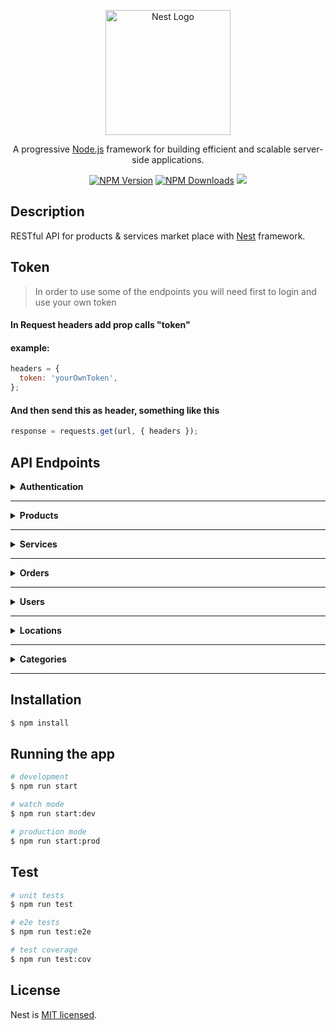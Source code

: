 <p align="center">
  <a href="http://nestjs.com/" target="blank"><img src="https://nestjs.com/img/logo-small.svg" width="200" alt="Nest Logo" /></a>
</p>

  <p align="center">A progressive <a href="http://nodejs.org" target="_blank">Node.js</a> framework for building efficient and scalable server-side applications.</p>
    <p align="center">
<a href="https://www.npmjs.com/~nestjscore" target="_blank"><img src="https://img.shields.io/npm/v/@nestjs/core.svg" alt="NPM Version" /></a>
<a href="https://www.npmjs.com/~nestjscore" target="_blank"><img src="https://img.shields.io/npm/dm/@nestjs/common.svg" alt="NPM Downloads" /></a>
  <a href="https://twitter.com/nestframework" target="_blank"><img src="https://img.shields.io/twitter/follow/nestframework.svg?style=social&label=Follow"></a>
</p>

## Description

RESTful API for products & services market place with [Nest](https://github.com/nestjs/nest) framework.

## Token

> In order to use some of the endpoints you will need first to login and use your own token

#### In Request headers add prop calls "token"

#### example:

```js
headers = {
  token: 'yourOwnToken',
};
```

#### And then send this as header, something like this

```js
response = requests.get(url, { headers });
```

## API Endpoints

<details>
 <summary><b>Authentication</b></summary>

#### POST /auth/register

> ##### request body props: (\* means required)
>
> - name\*: string, min length 2, max length 50
> - email\*: valid email (---@---.---)
> - password\*: strong password with at least 1 (number, lowercase, uppercase, symbol)
> - role\*: accepts only "customer" or "vendor"
> - photo: string, url
> - job\* for vendor: stirng min length 2, max 50
> - phone\* for vendor: string, phone number
> - description\* for vendor : string, min length 20, max length 500
> - address.gov\* for vendor: string, the object Id of the governorate that is one of the existing ones in the database
> - address.city\* for vendor: string, the object Id of the city
> - address.street: string, min length 3 max 100

```json
// request body example
{
  "name": "ali",
  "email": "ali@gmail.com",
  "password": "1234abCd!",
  "role": "vendor",
  "job": "graphic designer",
  "phone": "01234567891",
  "photo": "images.net/ali.png",
  "description": "Hello I am Ali"
  "address": {
    "gov": "65e4b9c77615d13c7864a0c4",
    "city": "65e4b9c77615d13c7864134g",
    "street": "Awl Abbas St."
  }
}
```

#### POST /auth/login

> request an access_token

```json
// request body example
{
  "email": "ali@gmail.com",
  "password": "1234abCd!"
}
```

```json
// response body example
{
  "access_token": "hfpashfuiwndlkfawlkejfoialwef.woiejfoijasoiejflwkejfajwoiefj.aoweijfoaiwjfioawjefoijasdlkfjawoiefj23oijodjfa09wjef3489rpjwefoijw"
}
```

</details>

---

<details>
 <summary><b>Products</b></summary>

#### GET /products?page=1&limit=10

> query and it takes page and limit default is 1 and 20 respectively

#### return:

```json
{
  "data": [
    {
      "id": "65e5f83085020468684cf",
      "name": "test1",
      "price": 250,
      "description": "test test",
      "photos": [
        "https://i.imgur.com/1o3KcN6.png",
        "https://i.imgur.com/1o3KcN6.png",
        "https://i.imgur.com/1o3KcN6.png"
      ],
      "category": {
        "main": "نجاره",
        "sub": "خشب"
      },
      "vendor": {
        "id": "65e5f706e9c9ebb9d820",
        "name": "test",
        "gov": "65e36f850475bb457ced9",
        "city": "65e371f2617ef1dd3b697"
      },
      "totalOrders": 0,
      "avgRating": 0,
      "approved": false,
      "createdAt": "2024-03-04T16:34:56.971Z"
    }
  ],
  "meta": {
    "page": 1,
    "limit": 10,
    "itemCount": 7,
    "pageCount": 1,
    "hasPreviousPage": false,
    "hasNextPage": false
  }
}
```

---

#### GET products/user/:userId

> get all products by userId

#### return:

```json
[
  {
    "_id": "65e5f83085020468684",
    "name": "test7",
    "price": 250,
    "description": "test test",
    "photos": [
      "https://i.imgur.com/1o3KcN6.png",
      "https://i.imgur.com/1o3KcN6.png",
      "https://i.imgur.com/1o3KcN6.png"
    ],
    "category": {
      "main": "نجاره",
      "sub": "خشب"
    },
    "vendor": {
      "id": "65e5f706e9c9ebb9d8205",
      "name": "test",
      "gov": "65e36f850475bb457ced9",
      "city": "65e371f2617ef1dd3b692"
    },
    "totalOrders": 0,
    "avgRating": 0,
    "approved": false,
    "createdAt": "2024-03-04T16:34:56.971Z",
    "__v": 0
  }
]
```

---

#### GET products/:productId

> get product by Id

#### return:

```json
{
  "id": "65e5f83085020468684cf",
  "name": "test1",
  "price": 250,
  "description": "test test",
  "photos": [
    "https://i.imgur.com/1o3KcN6.png",
    "https://i.imgur.com/1o3KcN6.png",
    "https://i.imgur.com/1o3KcN6.png"
  ],
  "category": {
    "main": "نجاره",
    "sub": "خشب"
  },
  "vendor": {
    "id": "65e5f706e9c9ebb9d820",
    "name": "test",
    "gov": "65e36f850475bb457ced9",
    "city": "65e371f2617ef1dd3b697"
  },
  "totalOrders": 0,
  "avgRating": 0,
  "approved": false,
  "createdAt": "2024-03-04T16:34:56.971Z"
}
```

---

#### POST /products

> Create new product
> [!CAUTION]
> Requires Token

##### props: (\* means required)

- name\*: string, min length 2, max length 50
- price\*: must be more than 0 and number
- description\*: type string
- photos\*: array of strings[] and min array length can be 0
- description\*: string, min length 20, max length 500
- category.main\*: must be string main category
- category.sub\*: must be string sub category

#### example:

```json
{
  "name": "test4",
  "price": 250,
  "description": "test test",
  "photos": [
    "https://i.imgur.com/1o3KcN6.png",
    "https://i.imgur.com/1o3KcN6.png",
    "https://i.imgur.com/1o3KcN6.png"
  ],
  "category": {
    "main": "نجاره",
    "sub": "خشب"
  }
}
```

---

#### PATCH /products/:productId

> Update product by productId
> [!CAUTION]
> Requires Token

##### props: (\* means required)

- name: string, min length 2, max length 50
- price: must be more than 0 and number
- description: type string
- photos: array of strings[] and min array length can be 0
- description: string, min length 20, max length 500
- category.main: must be string main category
- category.sub: must be string sub category
- totalOrders: must be not less than 0
- avgRating: must be not less than 0 and not more than 5
- approved: is a boolen can be modified by admin

#### example:

```json
{
  "name": "test4",
  "price": 250,
  "description": "test test",
  "photos": [
    "https://i.imgur.com/1o3KcN6.png",
    "https://i.imgur.com/1o3KcN6.png",
    "https://i.imgur.com/1o3KcN6.png"
  ],
  "category": {
    "main": "نجاره",
    "sub": "خشب"
  },
  "totalOrders": 0,
  "avgRating": 0,
  "approved": false
}
```

---

#### DELETE /products/:productId

> Delete product by productId
> [!CAUTION]
> Requires Token

</details>

---

<details>
 <summary><b>Services</b></summary>

#### GET /services?page=1&limit=10

> query and it takes page and limit default is 1 and 20 respectively

#### return:

```json
{
  "data": [
    {
      "id": "65e5f83085020468684cf",
      "name": "test1",
      "price": 250,
      "description": "test test",
      "photos": [
        "https://i.imgur.com/1o3KcN6.png",
        "https://i.imgur.com/1o3KcN6.png",
        "https://i.imgur.com/1o3KcN6.png"
      ],
      "category": {
        "main": "نجاره",
        "sub": "خشب"
      },
      "vendor": {
        "id": "65e5f706e9c9ebb9d820",
        "name": "test",
        "gov": "65e36f850475bb457ced9",
        "city": "65e371f2617ef1dd3b697"
      },
      "totalOrders": 0,
      "avgRating": 0,
      "approved": false,
      "createdAt": "2024-03-04T16:34:56.971Z"
    }
  ],
  "meta": {
    "page": 1,
    "limit": 10,
    "itemCount": 7,
    "pageCount": 1,
    "hasPreviousPage": false,
    "hasNextPage": false
  }
}
```

---

#### GET services/user/:userId

> get all services by userId

#### return:

```json
[
  {
    "_id": "65e5f83085020468684",
    "name": "test7",
    "price": 250,
    "description": "test test",
    "photos": [
      "https://i.imgur.com/1o3KcN6.png",
      "https://i.imgur.com/1o3KcN6.png",
      "https://i.imgur.com/1o3KcN6.png"
    ],
    "category": {
      "main": "نجاره",
      "sub": "خشب"
    },
    "vendor": {
      "id": "65e5f706e9c9ebb9d8205",
      "name": "test",
      "gov": "65e36f850475bb457ced9",
      "city": "65e371f2617ef1dd3b692"
    },
    "totalOrders": 0,
    "avgRating": 0,
    "approved": false,
    "createdAt": "2024-03-04T16:34:56.971Z",
    "__v": 0
  }
]
```

---

#### GET services/:serviceId

> get services by Id

#### return:

```json
{
  "id": "65e5f83085020468684cf",
  "name": "test1",
  "price": 250,
  "description": "test test",
  "photos": [
    "https://i.imgur.com/1o3KcN6.png",
    "https://i.imgur.com/1o3KcN6.png",
    "https://i.imgur.com/1o3KcN6.png"
  ],
  "category": {
    "main": "نجاره",
    "sub": "خشب"
  },
  "vendor": {
    "id": "65e5f706e9c9ebb9d820",
    "name": "test",
    "gov": "65e36f850475bb457ced9",
    "city": "65e371f2617ef1dd3b697"
  },
  "totalOrders": 0,
  "avgRating": 0,
  "approved": false,
  "createdAt": "2024-03-04T16:34:56.971Z"
}
```

---

#### POST /services

> Create new service
> [!CAUTION]
> Requires Token

##### props: (\* means required)

- name\*: string, min length 2, max length 50
- price\*: must be more than 0 and number
- description\*: type string
- photos\*: array of strings[] and min array length is 1
- description\*: string, min length 20, max length 500
- category.main\*: must be string main category
- category.sub\*: must be string sub category

#### example:

```json
{
  "name": "test4",
  "price": 250,
  "description": "test test",
  "photos": [
    "https://i.imgur.com/1o3KcN6.png",
    "https://i.imgur.com/1o3KcN6.png",
    "https://i.imgur.com/1o3KcN6.png"
  ],
  "category": {
    "main": "نجاره",
    "sub": "خشب"
  }
}
```

---

#### PATCH /services/:serviceId

> Update service by servicesId
> [!CAUTION]
> Requires Token

##### props: (\* means required)

- name: string, min length 2, max length 50
- price: must be more than 0 and number
- description: type string
- photos: array of strings[] and min array length is 1
- description: string, min length 20, max length 500
- category.main: must be string main category
- category.sub: must be string sub category
- totalOrders: must be not less than 0
- avgRating: must be not less than 0 and not more than 5
- approved: is a boolen can be modified by admin

#### example:

```json
{
  "name": "test4",
  "price": 250,
  "description": "test test",
  "photos": [
    "https://i.imgur.com/1o3KcN6.png",
    "https://i.imgur.com/1o3KcN6.png",
    "https://i.imgur.com/1o3KcN6.png"
  ],
  "category": {
    "main": "نجاره",
    "sub": "خشب"
  },
  "totalOrders": 0,
  "avgRating": 0,
  "approved": false
}
```

---

#### DELETE /services/:serviceId

> Delete service by serviceId
> [!CAUTION]
> Requires Token

</details>

---

<details>
 <summary><b>Orders</b></summary>

#### GET /orders

> get all orders for the current logged in user

#### GET /orders/:orderId

> get infromations about specific order

#### DELETE /orders/:orderId

> customer, vendor can delete products they have done.

#### POST /products/:productId/order

#### POST /services/:serviceId/order

> submit an order request from the current logged in user
> user must be a customer (not even admin can do this)

> [!CAUTION]
> Body Schema is object with message inside

```js
{
  message: '500 > length > 10';
}
```

</details>

---

<details>
 <summary><b>Users</b></summary>

#### GET /users?page=1&limit=10

> query and it takes page and limit default is 1 and 20 respectively
> [!CAUTION]
> Requires Token

#### return:

```json
{
  "data": [
    {
      "id": "65e5cd41f9206d7ec12597",
      "name": "ali",
      "email": "ali@gg.ez",
      "password": "hashedPassword",
      "role": "vendor",
      "address": {
        "gov": "65e36f850475bb457ced99a9",
        "city": "65e371f2617ef1dd3b697ec2"
      },
      "photo": "https/gg.ex",
      "description": "علي علوكا"
    }
  ],
  "meta": {
    "page": 1,
    "limit": 10,
    "itemCount": 7,
    "pageCount": 1,
    "hasPreviousPage": false,
    "hasNextPage": false
  }
}
```

---

#### GET users/:userId

> get user by Id
> [!CAUTION]
> Requires Token

#### return:

```json
{
  "_id": "65e5cd41f9206d7ec12594",
  "name": "ali",
  "email": "ali@gg.ez",
  "password": "hashedPassword",
  "role": "vendor",
  "address": {
    "gov": "65e36f850475bb457ced99a9",
    "city": "65e371f2617ef1dd3b697ec2"
  },
  "photo": "https/gg.ex",
  "description": "علي علوكا",
  "__v": 0
}
```

---

#### PATCH /users/:userId

> Update user by userId
> [!CAUTION]
> Requires Token

##### props: (\* means required)

- name: string, min length 2, max length 50
- password: strong password with at least 1 (number, lowercase, uppercase, symbol) -- ( if password found must provide newPassword )
- newPasswword: strong password with at least 1 (number, lowercase, uppercase, symbol) -- ( if newPassword found must provide oldPassword as prop: "password" )
- role: accepts only "customer" or "vendor"
- photo: url
- description: string, min length 20, max length 500
- address.gov: string, the object Id of the governorate that is one of the existing ones in the database
- address.city: string, the object Id of the city
- address.street: string, min length 3 max 100

#### example:

```json
{
  "name": "ali",
  "password": "oldPassword123@!",
  "newPassword": "newPassword123@!",
  "role": "vendor",
  "address": {
    "gov": "65e36f850475bb457ced99a9",
    "city": "65e371f2617ef1dd3b697ec2"
  },
  "photo": "https/gg.ex",
  "description": "علي علوكا",
  "__v": 0
}
```

---

#### DELETE /users/:userId

> Delete user by serviceId
> [!CAUTION]
> Requires Token

</details>

---

<details>
 <summary><b>Locations</b></summary>

#### GET /locatoins/governorates

> get all available governorates

response

```json
[
  {
    "_id": "65e36f850475bb457ced99a9",
    "name": "الاسكندرية",
    "__v": 0
  },
  {
    "_id": "65e36f850475bb457ced99ac",
    "name": "القاهرة",
    "__v": 0
  },
  {
    "_id": "65e36f850475bb457ced99ad",
    "name": "الشرقية",
    "__v": 0
  }
]
```

#### GET locations/cities/:govId

> get cities in a governorate

response

```json
[
  {
    "_id": "65e374093c963b2c090fe3b5",
    "name": "السلام",
    "gov": "65e36f850475bb457ced99ac",
    "__v": 0
  },
  {
    "_id": "65e374093c963b2c090fe3b6",
    "name": "المرج",
    "gov": "65e36f850475bb457ced99ac",
    "__v": 0
  },
  {
    "_id": "65e374093c963b2c090fe3b7",
    "name": "مدينة نصر",
    "gov": "65e36f850475bb457ced99ac",
    "__v": 0
  }
]
```

#### POST /locations/governorates

> add new governorates

> [!CAUTION]
> body schema: Array of strings

```json
["الاقصر", "شمال سيناء", "البحيرة"]
```

#### POST /locations/cities/:govId

> add new cities to a governorate

> [!CAUTION]
> body schema: Array of strings

```json
["السلام", "المرج", "مدينة نصر"]
```

#### DELETE /locations/governorates/:govId

> delete a governorate and all related cities / users

#### DELETE /locations/cities/:cityId

> delete a city and all related users

</details>

---

<details>
 <summary><b>Categories</b></summary>

#### GET services/categories/

#### GET products/categories/

> get all (services or products) categories

response body

```json
[
  {
    "_id": "65e4b9c77615d13c7864a0c4",
    "name": "اعمال نجااااااارة",
    "description": "باب النجارين بتوعنا مش مخلع",
    "photo": "www/gg/ez",
    "__v": 0
  },
  {
    "_id": "65e86289ba817f471d0d653b",
    "name": "سبااااكههه",
    "description": "سباكين محنكين عالأخر",
    "photo": "www/gg/ez",
    "__v": 0
  }
]
```

---

#### GET services/categories/:categoryId

#### GET products/categories/:categoryId

> get all (services or products) sub categories of one category

response body

```json
[
  {
    "_id": "65e4c166934f4917574449b5",
    "name": "باب و شباك",
    "parent": "65e4b9c77615d13c7864a0c4",
    "__v": 0
  },
  {
    "_id": "65e4c166934f4917574449b7",
    "name": "مكاتب",
    "parent": "65e4b9c77615d13c7864a0c4",
    "__v": 0
  },
  {
    "_id": "65e77927c9bc33d8a77113cf",
    "name": "مطابخ",
    "parent": "65e4b9c77615d13c7864a0c4",
    "__v": 0
  }
]
```

---

#### POST services/categories/

#### POST products/categories/

> add main category (services or products)

> Body Schema: Object with the following props
>
> - name: required, string, min length 3, max length 50
> - photo: string, url
> - description: string min length 10 max lenght 500

request body

```json
{
  "name": "سبااااكههه",
  "description": "سباكين محنكين عالأخر",
  "photo": "www/gg/ez"
}
```

response body if added successfully

```json
{
  "name": "سبااااكههه",
  "description": "سباكين محنكين عالأخر",
  "photo": "www/gg/ez",
  "_id": "65e86289ba817f471d0d653b",
  "__v": 0
}
```

---

#### POST services/categories/:categoryId

#### POST products/categories/:categoryId

> add sub categories to a category

> [!CAUTION]
> body schema: Array of strings

request body

```json
["باب و شباك", "مطابخ", "مكاتب"]
```

response body

```
... same as GET if no conflict happened
```

---

#### PATCH services/categories/:categoryId

#### PATCH products/categories/:categoryId

> Update category by Id (main or sub)

> Body Schema: Object with the following props
>
> - name: string, min length 3, max length 50
> - photo: string, url
> - description: string min length 10 max lenght 500

request body

```json
{
  "name": "سباكه"
}
```

response body on success

```json
{
  "name": "سباكه",
  "description": "سباكين محنكين عالأخر",
  "photo": "www/gg/ez",
  "_id": "65e86289ba817f471d0d653b",
  "__v": 0
}
```

---

#### DELETE services/categories/:categoryId

#### DELETE products/categories/:categoryId

> Delete category (main or sub)

</details>

---

## Installation

```bash
$ npm install
```

## Running the app

```bash
# development
$ npm run start

# watch mode
$ npm run start:dev

# production mode
$ npm run start:prod
```

## Test

```bash
# unit tests
$ npm run test

# e2e tests
$ npm run test:e2e

# test coverage
$ npm run test:cov
```

## License

Nest is [MIT licensed](LICENSE).
